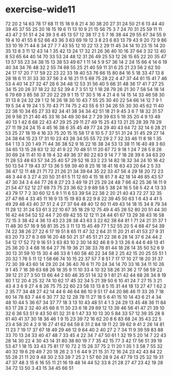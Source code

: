 # exercise-wide11
72
20
2
14
63
78
17
68
11
15
18
9
8
21
4
30
38
20
27
31
24
50
21
6
13
44
40
39
45
37
55
25
20
18
15
19
6
11
13
10
9
21
15
56
75
3
7
24
70
31
25
59
11
11
43
47
2
51
51
4
24
39
3
6
45
13
57
12
38
17
2
5
7
16
38
44
29
55
67
34
55
9
19
4
10
41
55
8
52
66
43
36
3
63
69
19
12
3
8
23
6
83
13
79
43
9
20
72
9
86
33
10
19
71
44
8
34
27
7
7
43
55
12
10
22
13
2
29
11
45
34
14
10
23
15
14
20
35
13
8
3
11
12
43
14
1
35
42
13
24
17
32
21
26
36
40
10
16
37
64
3
32
12
40
8
53
65
64
40
14
70
33
53
24
48
12
31
26
49
25
53
12
26
15
65
22
20
35
47
13
57
55
23
34
38
15
13
38
53
49
67
1
11
14
5
9
57
36
14
2
24
15
66
4
14
6
19
40
34
34
76
48
32
2
55
74
68
55
25
21
40
59
11
31
6
25
21
23
56
2
62
50
24
17
17
20
7
17
59
22
23
22
33
19
40
53
76
66
15
80
84
16
5
18
33
47
13
8
28
18
6
11
31
33
30
37
56
3
4
16
21
11
5
69
75
28
22
4
47
37
44
61
15
41
7
46
53
4
40
14
27
32
47
28
6
34
48
12
53
31
56
40
5
66
31
48
36
17
41
7
27
25
34
15
20
26
37
18
22
32
52
39
4
7
3
51
12
1
18
28
79
26
21
30
7
58
54
18
14
6
79
69
3
85
58
37
20
22
29
9
1
15
17
30
5
16
4
21
4
6
14
15
14
33
46
58
30
31
13
8
24
32
29
1
12
16
26
18
30
10
43
7
55
25
30
40
22
54
66
14
12
7
9
1
19
5
34
4
19
24
1
5
70
43
71
74
75
2
43
55
6
51
34
26
55
30
30
45
62
11
40
22
38
10
34
65
27
33
82
34
41
38
34
34
42
51
18
21
9
45
3
6
7
18
32
31
57
26
9
56
21
21
40
45
33
16
34
49
30
84
2
7
29
39
63
5
19
35
20
4
9
13
49
40
13
1
42
6
68
22
43
47
29
25
29
11
27
49
15
25
43
13
21
25
28
39
78
29
27
11
19
24
24
15
4
45
16
38
6
35
45
49
77
24
29
40
43
64
72
32
14
6
28
21
53
25
27
18
19
4
16
33
75
20
15
15
58
17
8
10
5
7
37
51
31
24
31
45
29
27
14
24
38
64
15
23
17
31
10
23
43
26
34
55
55
72
29
2
7
32
33
46
11
8
18
1
35
64
1
13
3
20
1
49
71
44
36
38
52
9
16
22
16
38
24
53
13
38
11
16
40
49
3
60
34
65
13
15
28
63
12
32
41
9
22
70
48
51
11
20
67
72
9
18
1
24
7
28
5
8
28
30
69
24
11
41
10
8
19
4
32
49
36
37
80
22
63
9
14
7
7
18
28
39
6
34
63
20
11
28
53
48
63
57
34
25
40
57
29
52
16
33
2
23
14
82
18
32
34
24
10
16
42
50
13
54
7
19
43
37
13
36
5
59
39
40
8
25
16
18
41
16
63
43
20
64
2
5
33
36
47
12
11
48
21
71
72
21
26
21
34
39
64
35
22
33
47
56
4
29
18
20
72
23
48
3
44
6
3
27
4
20
50
31
61
5
11
12
60
4
15
18
81
7
8
42
18
14
46
85
43
57
47
30
34
3
4
44
77
26
8
27
23
3
49
19
21
25
29
24
48
7
66
42
25
36
16
11
9
21
54
47
52
12
27
69
73
75
23
36
62
3
9
89
58
5
38
24
16
5
58
5
42
4
13
33
43
79
17
7
2
30
60
12
5
9
1
11
6
53
39
54
22
38
2
20
21
40
43
72
27
32
35
27
47
66
4
33
45
11
16
9
13
15
19
83
8
22
9
8
22
39
45
50
63
1
6
43
4
41
5
49
29
48
43
40
37
51
2
4
27
37
64
48
40
12
60
11
49
43
14
18
15
34
8
79
34
11
28
12
31
24
53
61
3
22
10
67
35
18
29
12
75
49
4
45
28
52
80
20
51
44
30
16
42
44
54
52
52
44
7
20
69
42
55
12
12
11
24
44
61
67
13
29
38
43
16
58
72
15
3
38
42
4
36
13
43
23
28
38
43
63
3
22
62
38
64
81
1
71
24
21
31
37
1
11
48
30
57
16
9
56
81
35
25
3
11
13
15
45
49
77
1
52
55
20
5
4
68
47
54
39
74
22
38
26
27
22
6
17
19
51
8
65
11
47
32
2
64
31
11
20
21
41
41
53
27
9
31
63
20
73
27
8
3
69
16
20
48
50
21
37
45
51
21
22
36
6
28
14
37
6
24
44
2
54
12
17
52
72
9
16
51
3
63
83
10
2
30
14
82
46
8
9
3
13
26
6
44
6
49
13
41
25
36
20
3
4
68
16
64
27
76
19
36
21
38
33
78
81
44
18
28
14
35
50
52
6
9
30
13
31
59
10
15
30
4
46
33
8
1
60
58
40
22
34
58
2
25
42
15
20
25
55
51
1
20
32
1
76
5
11
12
1
58
66
74
10
15
22
37
57
7
8
51
7
17
17
10
27
18
20
31
37
72
30
39
43
60
14
29
20
24
36
40
76
6
11
70
24
34
14
70
33
18
34
11
10
26
9
1
45
7
16
39
63
68
26
18
35
9
11
10
33
4
10
32
58
26
31
36
2
17
58
59
22
39
12
21
27
3
50
13
66
44
2
60
46
35
51
14
32
9
1
81
21
42
44
68
26
34
8
19
80
1
12
20
4
25
32
74
10
62
17
45
32
34
5
21
39
50
6
10
41
24
7
27
15
3
21
43
4
3
6
9
27
4
8
26
75
75
22
60
23
58
13
13
8
5
15
31
44
18
13
27
47
1
62
2
2
35
77
34
48
27
42
14
44
6
46
64
86
10
9
51
17
44
20
86
46
11
33
26
7
18
60
14
78
83
7
44
6
30
77
32
12
28
78
11
27
18
5
6
41
15
10
14
43
6
21
4
34
48
10
44
5
36
67
34
37
77
18
3
13
10
43
48
51
4
1
3
24
29
13
45
48
36
11
84
63
17
28
2
32
40
45
68
8
11
30
23
6
18
29
69
12
13
39
46
56
41
47
21
39
10
32
6
36
53
51
9
43
50
61
32
31
8
1
47
33
10
13
30
5
84
33
57
12
39
35
28
8
61
40
41
37
30
18
36
46
1
9
15
23
39
72
16
62
20
8
6
83
68
24
35
43
22
5
23
4
58
20
4
2
9
16
27
41
62
64
59
8
31
2
84
19
11
22
39
62
9
41
2
26
14
81
11
23
7
19
17
37
67
18
49
29
46
12
9
64
40
2
40
27
2
7
34
11
9
39
59
83
88
33
70
13
24
33
40
47
48
7
33
45
4
22
34
7
47
50
61
1
32
19
5
20
14
7
22
43
28
14
30
22
4
30
43
14
31
80
38
60
19
7
7
35
42
15
77
3
42
17
56
51
39
19
53
47
1
18
15
33
43
75
81
17
10
72
2
15
26
37
75
2
11
20
1
35
1
3
58
7
55
32
40
32
19
6
29
49
7
20
18
26
2
3
1
6
44
9
21
15
31
72
16
24
23
42
43
84
22
55
28
21
11
20
9
48
30
2
53
39
7
25
2
1
57
60
28
9
24
47
79
13
25
32
19
31
47
37
48
3
15
6
16
55
11
21
16
19
48
14
44
52
33
8
21
28
27
47
23
42
19
28
34
72
13
50
3
43
15
34
45
66
51
